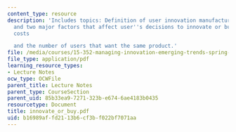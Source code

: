 ```yaml
---
content_type: resource
description: 'Includes topics: Definition of user innovation manufacturer innovation
  and two major factors that affect user''s decisions to innovate or buy i.e. transaction
  costs

  and the number of users that want the same product.'
file: /media/courses/15-352-managing-innovation-emerging-trends-spring-2005/b16989affd2113b6cf3bf022bf7071aa_innovate_or_buy.pdf
file_type: application/pdf
learning_resource_types:
- Lecture Notes
ocw_type: OCWFile
parent_title: Lecture Notes
parent_type: CourseSection
parent_uid: 85b33ea9-7271-323b-e674-6ae4183b0435
resourcetype: Document
title: innovate_or_buy.pdf
uid: b16989af-fd21-13b6-cf3b-f022bf7071aa
---
```

